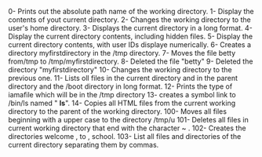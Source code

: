 0- Prints out the absolute path name of the working directory.
1- Display the contents of yout current directory.
2- Changes the working directory to the user's home directory.
3- Displays the current directory in a long format.
4- Display the current directory contents, including hidden files.
5- Display the current directory contents, with user IDs displaye numerically.
6- Creates a directory myfirstdirectory in the /tmp directory.
7- Moves the file betty from/tmp to /tmp/myfirstdirectory.
8- Deleted the file "betty"
9- Deleted the directory "myfirstdirectory"
10- Changes the working directory to the previous one.
11- Lists oll files in the current directory and in the parent directory and the /boot directory in long format.
12- Prints  the type of iamafile which will  be in the /tmp directory
13- creates a symbol link to /bin/ls named " __ls__".
14- Copies all HTML files from the current working directory to the parent of the working directory.
100- Moves all files beginning with a upper case to the directory /tmp/u
101- Deletes all files in current working directory that end with the character ~ .
102- Creates the directories welcome , to , school.
103- List all files and directories of the current directory separating them by commas.

 
